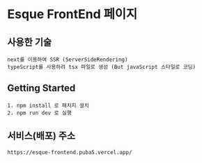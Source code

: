 # Esque FrontEnd 페이지

## 사용한 기술

```
next를 이용하여 SSR (ServerSideRendering)
typeScript를 사용하려 tsx 파일로 생성 (But javaScript 스타일로 코딩)
```

## Getting Started

```
1. npm install 로 패치지 설치
2. npm run dev 로 실행
```

## 서비스(배포) 주소

```
https://esque-frontend.puba5.vercel.app/
```
